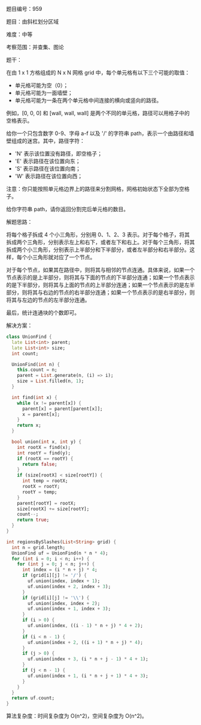 题目编号：959

题目：由斜杠划分区域

难度：中等

考察范围：并查集、图论

题干：

在由 1 x 1 方格组成的 N x N 网格 grid 中，每个单元格有以下三个可能的取值：

- 单元格可能为空（0）；
- 单元格可能为一面墙壁；
- 单元格可能为一条在两个单元格中间连接的横向或竖向的路径。

例如，[0, 0, 0] 和 [wall, wall, wall] 是两个不同的单元格，路径可以用格子中的空格表示。

给你一个只包含数字 0-9、字母 a-f 以及 '/' 的字符串 path，表示一个由路径和墙壁组成的迷宫。其中，路径字符：

- 'N' 表示该位置没有路径，即空格子；
- 'E' 表示路径在该位置向东；
- 'S' 表示路径在该位置向南；
- 'W' 表示路径在该位置向西；

注意：你只能按照单元格边界上的路径来分割网格，网格初始状态下全部为空格子。

给你字符串 path，请你返回分割完后单元格的数目。

解题思路：

将每个格子拆成 4 个小三角形，分别用 0、1、2、3 表示。对于每个格子，将其拆成两个三角形，分别表示左上和右下，或者左下和右上。对于每个三角形，将其拆成两个小三角形，分别表示上半部分和下半部分，或者左半部分和右半部分。这样，每个小三角形就对应了一个节点。

对于每个节点，如果其在路径中，则将其与相邻的节点连通。具体来说，如果一个节点表示的是上半部分，则将其与下面的节点的下半部分连通；如果一个节点表示的是下半部分，则将其与上面的节点的上半部分连通；如果一个节点表示的是左半部分，则将其与右边的节点的右半部分连通；如果一个节点表示的是右半部分，则将其与左边的节点的左半部分连通。

最后，统计连通块的个数即可。

解决方案：

```dart
class UnionFind {
  late List<int> parent;
  late List<int> size;
  int count;

  UnionFind(int n) {
    this.count = n;
    parent = List.generate(n, (i) => i);
    size = List.filled(n, 1);
  }

  int find(int x) {
    while (x != parent[x]) {
      parent[x] = parent[parent[x]];
      x = parent[x];
    }
    return x;
  }

  bool union(int x, int y) {
    int rootX = find(x);
    int rootY = find(y);
    if (rootX == rootY) {
      return false;
    }
    if (size[rootX] < size[rootY]) {
      int temp = rootX;
      rootX = rootY;
      rootY = temp;
    }
    parent[rootY] = rootX;
    size[rootX] += size[rootY];
    count--;
    return true;
  }
}

int regionsBySlashes(List<String> grid) {
  int n = grid.length;
  UnionFind uf = UnionFind(n * n * 4);
  for (int i = 0; i < n; i++) {
    for (int j = 0; j < n; j++) {
      int index = (i * n + j) * 4;
      if (grid[i][j] != '/') {
        uf.union(index, index + 1);
        uf.union(index + 2, index + 3);
      }
      if (grid[i][j] != '\\') {
        uf.union(index, index + 2);
        uf.union(index + 1, index + 3);
      }
      if (i > 0) {
        uf.union(index, ((i - 1) * n + j) * 4 + 2);
      }
      if (i < n - 1) {
        uf.union(index + 2, ((i + 1) * n + j) * 4);
      }
      if (j > 0) {
        uf.union(index + 3, (i * n + j - 1) * 4 + 1);
      }
      if (j < n - 1) {
        uf.union(index + 1, (i * n + j + 1) * 4 + 3);
      }
    }
  }
  return uf.count;
}
```

算法复杂度：时间复杂度为 O(n^2)，空间复杂度为 O(n^2)。